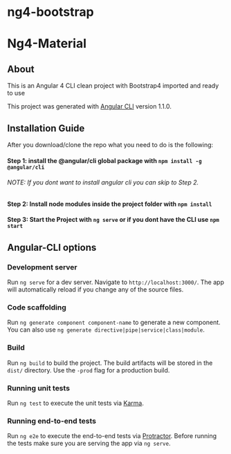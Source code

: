 # ng4-bootstrap
# Ng4-Material

## About

This is an Angular 4 CLI clean project with Bootstrap4 imported and ready to use

This project was generated with [Angular CLI](https://github.com/angular/angular-cli) version 1.1.0.

## Installation Guide

After you download/clone the repo what you need to do is the following:

#### Step 1: install the @angular/cli global package with `npm install -g @angular/cli`
###### NOTE: If you dont want to install angular cli you can skip to Step 2. 

#### Step 2: Install node modules inside the project folder with `npm install`

#### Step 3: Start the Project with `ng serve` or if you dont have the CLI use `npm start`

## Angular-CLI options

### Development server

Run `ng serve` for a dev server. Navigate to `http://localhost:3000/`. The app will automatically reload if you change any of the source files.

### Code scaffolding

Run `ng generate component component-name` to generate a new component. You can also use `ng generate directive|pipe|service|class|module`.

### Build

Run `ng build` to build the project. The build artifacts will be stored in the `dist/` directory. Use the `-prod` flag for a production build.

### Running unit tests

Run `ng test` to execute the unit tests via [Karma](https://karma-runner.github.io).

### Running end-to-end tests

Run `ng e2e` to execute the end-to-end tests via [Protractor](http://www.protractortest.org/).
Before running the tests make sure you are serving the app via `ng serve`.

